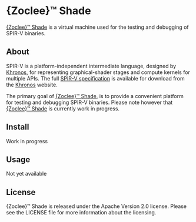 # {Zoclee}™ Shade

[{Zoclee}™ Shade](http://www.zoclee.com/shade) is a virtual machine used for the testing and debugging of SPIR-V binaries. 

## About

SPIR-V is a platform-independent intermediate language, designed by [Khronos](http://www.khronos.org), for representing graphical-shader stages and compute kernels for multiple APIs. The full [SPIR-V specification](http://www.khronos.org/registry/spir-v/) is available for download from the [Khronos](http://www.khronos.org) website.

The primary goal of [{Zoclee}™ Shade](http://www.zoclee.com/shade), is to provide a convenient platform for testing and debugging SPIR-V binaries. Please note however that [{Zoclee}™ Shade](http://www.zoclee.com/shade) is currently work in progress.

## Install

Work in progress

## Usage

Not yet available

## License

{Zoclee}™ Shade is released under the Apache Version 2.0 license. Please see the LICENSE file for more information about the licensing.
